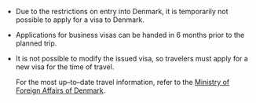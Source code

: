 - Due to the restrictions on entry into Denmark, it is temporarily not possible to apply for a visa to Denmark. 

- Applications for business visas can be handed in 6 months prior to the planned trip.

- It is not possible to modify the issued visa, so travelers must apply for a new visa for the time of travel.

  

  For the most up–to–date travel information, refer to the [Ministry of Foreign Affairs of Denmark](https://um.dk/en/).